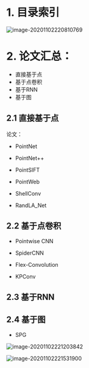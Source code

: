 # 1. 目录索引



![image-20201102220810769](https://cdn.jsdelivr.net/gh/lizhangjie316/img/2020/20201102220810.png)



# 2. 论文汇总：

- 直接基于点
- 基于点卷积
- 基于RNN
- 基于图

## 2.1 直接基于点

论文：

- PointNet

- PointNet++
- PointSIFT
- PointWeb
- ShellConv
- RandLA_Net

## 2.2 基于点卷积

- Pointwise CNN

- SpiderCNN
- Flex-Convolution
- KPConv



## 2.3 基于RNN

## 2.4 基于图

- SPG





![image-20201102221203842](https://cdn.jsdelivr.net/gh/lizhangjie316/img/2020/20201102221203.png)

![image-20201102221531900](https://cdn.jsdelivr.net/gh/lizhangjie316/img/2020/20201102221531.png)